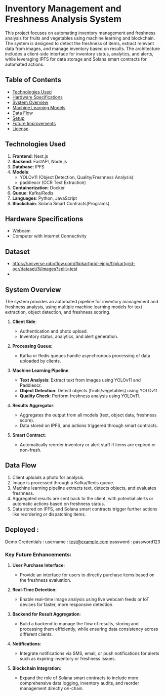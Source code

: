 # Inventory Management and Freshness Analysis System

This project focuses on automating inventory management and freshness analysis for fruits and vegetables using machine learning and blockchain. The system is designed to detect the freshness of items, extract relevant data from images, and manage inventory based on results. The architecture includes a client-side interface for inventory status, analytics, and alerts, while leveraging IPFS for data storage and Solana smart contracts for automated actions.

## Table of Contents

- [Technologies Used](#technologies-used)
- [Hardware Specifications](#hardware-specifications)
- [System Overview](#system-overview)
- [Machine Learning Models](#machine-learning-models)
- [Data Flow](#data-flow)
- [Setup](#setup)
- [Future Improvements](#future-improvements)
- [License](#license)

## Technologies Used

1. **Frontend**: Next.js
2. **Backend**: FastAPI, Node.js
3. **Database**: IPFS
4. **Models**:
   - YOLOv11 (Object Detection, Quality/Freshness Analysis)
   - paddleocr (OCR Text Extraction)
5. **Containerization**: Docker
6. **Queue**: Kafka/Redis
7. **Languages**: Python, JavaScript
8. **Blockchain**: Solana Smart Contracts(Programs)

## Hardware Specifications

- Webcam
- Computer with Internet Connectivity

## Dataset

- https://universe.roboflow.com/flipkartgrid-ejnjo/flipkartgrid-ocr/dataset/5/images?split=test
- 

## System Overview

The system provides an automated pipeline for inventory management and freshness analysis, using multiple machine learning models for text extraction, object detection, and freshness scoring.

1. **Client Side**:
   - Authentication and photo upload.
   - Inventory status, analytics, and alert generation.
   
2. **Processing Queue**:
   - Kafka or Redis queues handle asynchronous processing of data uploaded by clients.
   
3. **Machine Learning Pipeline**:
   - **Text Analysis**: Extract text from images using YOLOv11 and Paddleocr.
   - **Object Detection**: Detect objects (fruits/vegetables) using YOLOv11.
   - **Quality Check**: Perform freshness analysis using YOLOv11.
   
4. **Results Aggregator**:
   - Aggregates the output from all models (text, object data, freshness score).
   - Data stored on IPFS, and actions triggered through smart contracts.

5. **Smart Contract**:
   - Automatically reorder inventory or alert staff if items are expired or non-fresh.
   
## Data Flow

1. Client uploads a photo for analysis.
2. Image is processed through a Kafka/Redis queue.
3. Machine learning pipeline extracts text, detects objects, and evaluates freshness.
4. Aggregated results are sent back to the client, with potential alerts or automatic actions based on freshness status.
5. Data stored on IPFS, and Solana smart contracts trigger further actions like reordering or dispatching items.

## Deployed :

Demo Credentials : 
username : test@example.com
password : password123


### Key Future Enhancements:

1. **User Purchase Interface**: 
   - Provide an interface for users to directly purchase items based on the freshness evaluation.
   
2. **Real-Time Detection**: 
   - Enable real-time image analysis using live webcam feeds or IoT devices for faster, more responsive detection.
   
3. **Backend for Result Aggregation**:
   - Build a backend to manage the flow of results, storing and processing them efficiently, while ensuring data consistency across different clients.

4. **Notifications**:
   - Integrate notifications via SMS, email, or push notifications for alerts such as expiring inventory or freshness issues.

5. **Blockchain Integration**:
   - Expand the role of Solana smart contracts to include more comprehensive data logging, inventory audits, and reorder management directly on-chain.


